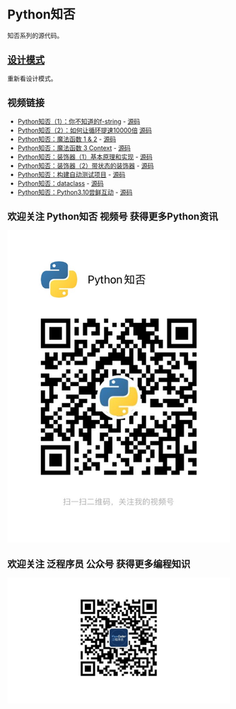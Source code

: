 # Python知否

知否系列的源代码。

## [设计模式](https://github.com/wangzhe3224/Python-zhifou/tree/master/src/design_pattern)

重新看设计模式。

## 视频链接

- [Python知否（1）：你不知道的f-string](https://www.zhihu.com/zvideo/1392553765061451776) - [源码](./src/fstring.py)
- [Python知否（2）：如何让循环提速10000倍](https://www.zhihu.com/zvideo/1395087047015743488) [源码](./src/loop_compare.py)
- [Python知否：魔法函数 1 & 2](https://www.zhihu.com/zvideo/1397034034552266752) - [源码](./src/magic_methods.py)
- [Python知否：魔法函数 3 Context](https://www.zhihu.com/zvideo/1397034034552266752) - [源码](./src/magic_method_context.py)
- [Python知否：装饰器（1）基本原理和实现](https://www.zhihu.com/zvideo/1404903496449282048) - [源码](.src/decorator/decorator_1.py)
- [Python知否：装饰器（2）带状态的装饰器](https://www.zhihu.com/zvideo/1407434623098343424) - [源码](.src/decorato/decorator_2_live.py)
- [Python知否：构建自动测试项目](https://www.youtube.com/watch?v=NHExshVPjdg&list=PL5ETbHWvsj-EbIT-BsswTG129JfDKD7eS&index=9) - [源码](https://github.com/wangzhe3224/python_project_template)
- [Python知否：dataclass](https://youtu.be/9Uj-aa7TdDE) - [源码](./src/intro_dataclass.py)
- [Python知否：Python3.10尝鲜互动](https://www.zhihu.com/zvideo/1430213263611633664) - [源码](./src/explore_310.py)

## 欢迎关注 Python知否 视频号 获得更多Python资讯

![Python知否](assets/Zhifou.JPG)

## 欢迎关注 泛程序员 公众号 获得更多编程知识

![泛程序员](assets/FanCoder.jpeg)
